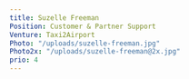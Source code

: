 ```yaml
---
title: Suzelle Freeman
Position: Customer & Partner Support
Venture: Taxi2Airport
Photo: "/uploads/suzelle-freeman.jpg"
Photo2x: "/uploads/suzelle-freeman@2x.jpg"
prio: 4
---
```


